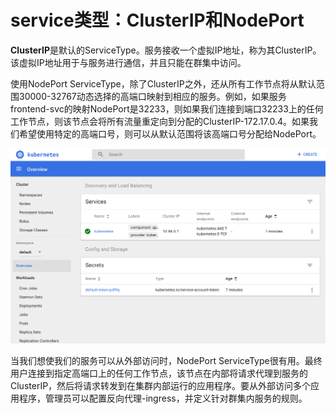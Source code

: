 # service类型：ClusterIP和NodePort

**ClusterIP**是默认的ServiceType。服务接收一个虚拟IP地址，称为其ClusterIP。该虚拟IP地址用于与服务进行通信，并且只能在群集中访问。

使用NodePort ServiceType，除了ClusterIP之外，还从所有工作节点将从默认范围30000-32767动态选择的高端口映射到相应的服务。例如，如果服务frontend-svc的映射NodePort是32233，则如果我们连接到端口32233上的任何工作节点，则该节点会将所有流量重定向到分配的ClusterIP-172.17.0.4。如果我们希望使用特定的高端口号，则可以从默认范围将该高端口号分配给NodePort。

![NodePort](../../.gitbook/assets/image%20%2822%29.png)

当我们想使我们的服务可以从外部访问时，NodePort ServiceType很有用。最终用户连接到指定高端口上的任何工作节点，该节点在内部将请求代理到服务的ClusterIP，然后将请求转发到在集群内部运行的应用程序。要从外部访问多个应用程序，管理员可以配置反向代理-ingress，并定义针对群集内服务的规则。

